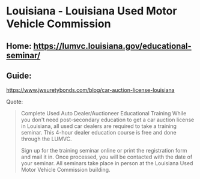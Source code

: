 # Louisiana - Louisiana Used Motor Vehicle Commission
Home: https://lumvc.louisiana.gov/educational-seminar/
-

## Guide:
https://www.jwsuretybonds.com/blog/car-auction-license-louisiana

Quote:
>Complete Used Auto Dealer/Auctioneer Educational Training
>While you don't need post-secondary education to get a car auction license in Louisiana, all used car dealers are required to take a training seminar. This 4-hour dealer education course is free and done through the LUMVC.
>
>Sign up for the training seminar online or print the registration form and mail it in. Once processed, you will be contacted with the date of your seminar. All seminars take place in person at the Louisiana Used Motor Vehicle Commission building.
